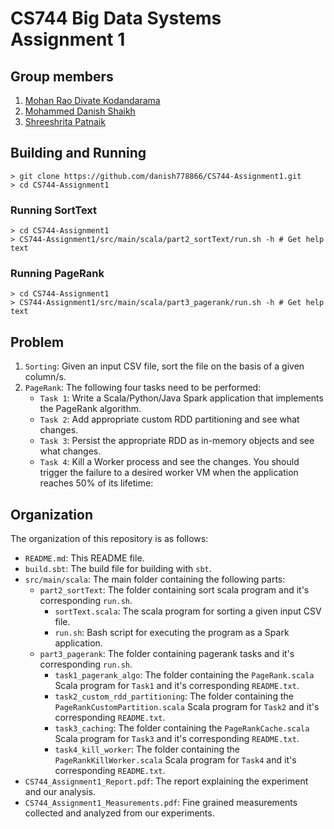 # CS744 Big Data Systems Assignment 1

## Group members
1. [Mohan Rao Divate Kodandarama](https://github.com/divatekodand)
2. [Mohammed Danish Shaikh](https://github.com/danish778866)
3. [Shreeshrita Patnaik](https://github.com/Shreeshrita)

## Building and Running
```
> git clone https://github.com/danish778866/CS744-Assignment1.git
> cd CS744-Assignment1
```

### Running SortText
```
> cd CS744-Assignment1
> CS744-Assignment1/src/main/scala/part2_sortText/run.sh -h # Get help text
```

### Running PageRank
```
> cd CS744-Assignment1
> CS744-Assignment1/src/main/scala/part3_pagerank/run.sh -h # Get help text
```

## Problem
1. `Sorting`: Given an input CSV file, sort the file on the basis of a given column/s.
2. `PageRank`: The following four tasks need to be performed:
      * `Task 1`: Write a Scala/Python/Java Spark application that implements the PageRank algorithm.
      * `Task 2`: Add appropriate custom RDD partitioning and see what changes.
      * `Task 3`: Persist the appropriate RDD as in-memory objects and see what changes.
      * `Task 4`: Kill a Worker process and see the changes. You should trigger the failure to a desired worker VM when the application reaches 50% of its lifetime:

## Organization
The organization of this repository is as follows:
* `README.md`: This README file.
* `build.sbt`: The build file for building with `sbt`.
* `src/main/scala`: The main folder containing the following parts:
  - `part2_sortText`: The folder containing sort scala program and it's corresponding `run.sh`.
    + `sortText.scala`: The scala program for sorting a given input CSV file.
    + `run.sh`: Bash script for executing the program as a Spark application.
  - `part3_pagerank`: The folder containing pagerank tasks and it's corresponding `run.sh`.
    + `task1_pagerank_algo`: The folder containing the `PageRank.scala` Scala program for `Task1` and it's corresponding `README.txt`.
    + `task2_custom_rdd_partitioning`: The folder containing the `PageRankCustomPartition.scala` Scala program for `Task2` and it's corresponding `README.txt`.
    + `task3_caching`: The folder containing the `PageRankCache.scala` Scala program for `Task3` and it's corresponding `README.txt`.
    + `task4_kill_worker`: The folder containing the `PageRankKillWorker.scala` Scala program for `Task4` and it's corresponding `README.txt`.
* `CS744_Assignment1_Report.pdf`: The report explaining the experiment and our analysis.
* `CS744_Assignment1_Measurements.pdf`: Fine grained measurements collected and analyzed from our experiments.

